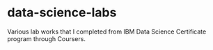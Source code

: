 # data-science-labs
Various lab works that I completed from IBM Data Science Certificate program through Coursers.
